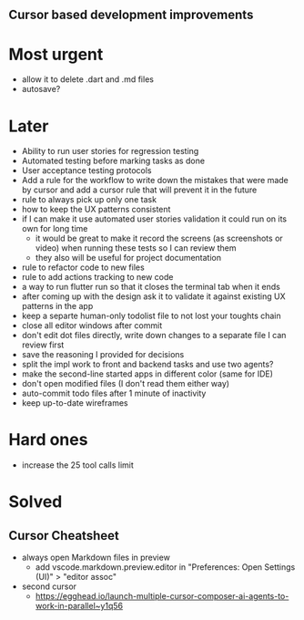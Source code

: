 
## Cursor based development improvements

# Most urgent
- allow it to delete .dart and .md files
- autosave?

# Later
- Ability to run user stories for regression testing
- Automated testing before marking tasks as done
- User acceptance testing protocols
- Add a rule for the workflow to write down the mistakes that were made by cursor and add a cursor rule that will prevent it in the future
- rule to always pick up only one task
- how to keep the UX patterns consistent
- if I can make it use automated user stories validation it could run on its own for long time
  - it would be great to make it record the screens (as screenshots or video) when running these tests so I can review them
  - they also will be useful for project documentation
- rule to refactor code to new files
- rule to add actions tracking to new code
- a way to run flutter run so that it closes the terminal tab when it ends
- after coming up with the design ask it to validate it against existing UX patterns in the app
- keep a separte human-only todolist file to not lost your toughts chain
- close all editor windows after commit
- don't edit dot files directly, write down changes to a separate file I can review first
- save the reasoning I provided for decisions
- split the impl work to front and backend tasks and use two agents?
- make the second-line started apps in different color (same for IDE)
- don't open modified files (I don't read them either way)
- auto-commit todo files after 1 minute of inactivity
- keep up-to-date wireframes 

# Hard ones
- increase the 25 tool calls limit

# Solved

## Cursor Cheatsheet
- always open Markdown files in preview
  - add vscode.markdown.preview.editor in "Preferences: Open Settings (UI)" > "editor assoc"
- second cursor
  - https://egghead.io/launch-multiple-cursor-composer-ai-agents-to-work-in-parallel~y1q56